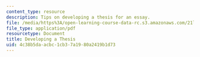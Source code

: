 ```yaml
---
content_type: resource
description: Tips on developing a thesis for an essay.
file: /media/https%3A/open-learning-course-data-rc.s3.amazonaws.com/21l-704-studies-in-poetry-does-poetry-matter-fall-2002/4c38b5daacbc1cb37a1980a2419b1d73_21L_704thesis.pdf
file_type: application/pdf
resourcetype: Document
title: Developing a Thesis
uid: 4c38b5da-acbc-1cb3-7a19-80a2419b1d73
---
```

